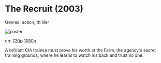 # The Recruit (2003)

Genres: action, thriller

![poster](http://image.tmdb.org/t/p/w500/hQuFWLIKUwWUWYhk6KHsBOKKeHc.jpg)

en:
  [720p](magnet:?xt=urn:btih:B163171A356AC5FB1A639B02E65F72596C08DC77&tr=udp://glotorrents.pw:6969/announce&tr=udp://tracker.opentrackr.org:1337/announce&tr=udp://torrent.gresille.org:80/announce&tr=udp://tracker.openbittorrent.com:80&tr=udp://tracker.coppersurfer.tk:6969&tr=udp://tracker.leechers-paradise.org:6969&tr=udp://p4p.arenabg.ch:1337&tr=udp://tracker.internetwarriors.net:1337)
  [1080p](magnet:?xt=urn:btih:FC978843826CB30319E0154D47F52B025EB1170B&tr=udp://glotorrents.pw:6969/announce&tr=udp://tracker.opentrackr.org:1337/announce&tr=udp://torrent.gresille.org:80/announce&tr=udp://tracker.openbittorrent.com:80&tr=udp://tracker.coppersurfer.tk:6969&tr=udp://tracker.leechers-paradise.org:6969&tr=udp://p4p.arenabg.ch:1337&tr=udp://tracker.internetwarriors.net:1337)
  


A brilliant CIA trainee must prove his worth at the Farm, the agency's secret training grounds, where he learns to watch his back and trust no one.